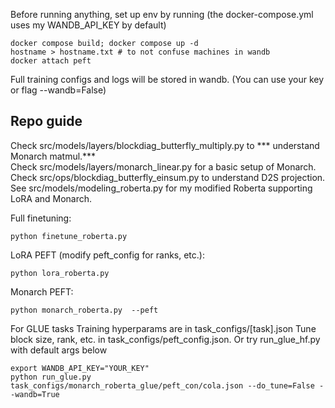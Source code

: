 Before running anything, set up env by running (the docker-compose.yml uses my WANDB_API_KEY by default)
```
docker compose build; docker compose up -d
hostname > hostname.txt # to not confuse machines in wandb
docker attach peft
```
Full training configs and logs will be stored in wandb. (You can use your key or flag --wandb=False)

## Repo guide
Check src/models/layers/blockdiag_butterfly_multiply.py to *** understand Monarch matmul.***\
Check src/models/layers/monarch_linear.py for a basic setup of Monarch.\
Check src/ops/blockdiag_butterfly_einsum.py to understand D2S projection.\
See src/models/modeling_roberta.py for my modified Roberta supporting LoRA and Monarch.

Full finetuning:
```
python finetune_roberta.py
```
LoRA PEFT (modify peft_config for ranks, etc.):
```
python lora_roberta.py
```
Monarch PEFT:
```
python monarch_roberta.py  --peft
```
For GLUE tasks
Training hyperparams are in task_configs/[task].json
Tune block size, rank, etc. in task_configs/peft_config.json.
Or try run_glue_hf.py with default args below
```
export WANDB_API_KEY="YOUR_KEY"
python run_glue.py task_configs/monarch_roberta_glue/peft_con/cola.json --do_tune=False --wandb=True
```
